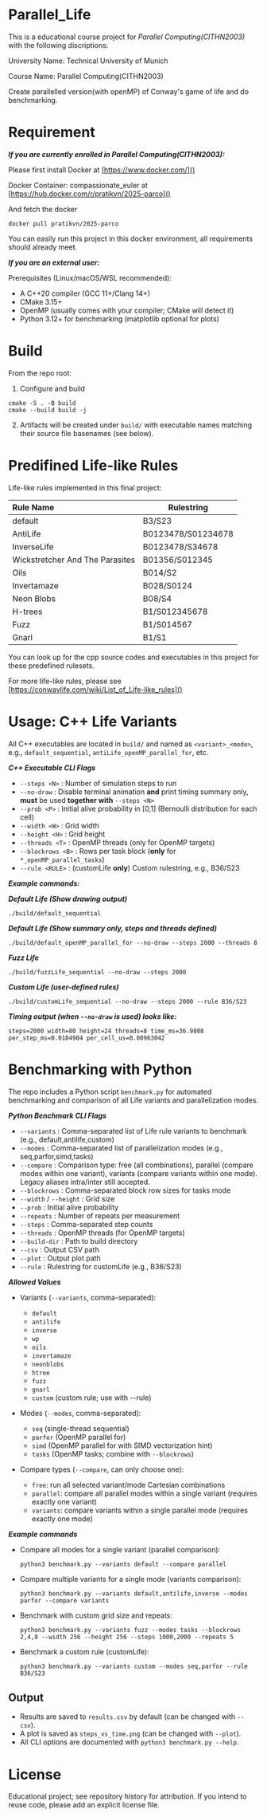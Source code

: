 # Parallel_Life

This is a educational course project for *Parallel Computing(CITHN2003)* with the following discriptions:

University Name: Technical University of Munich

Course Name: Parallel Computing(CITHN2003)

Create parallelled version(with openMP) of Conway's game of life and do benchmarking.

# Requirement

***If you are currently enrolled in Parallel Computing(CITHN2003):***

Please first install Docker at [https://www.docker.com/]()

Docker Container: compassionate_euler at [https://hub.docker.com/r/pratikvn/2025-parco]()

And fetch the docker

`docker pull pratikvn/2025-parco `

You can easily run this project in this docker environment, all requirements should already meet.

***If you are an external user:***

Prerequisites (Linux/macOS/WSL recommended):

- A C++20 compiler (GCC 11+/Clang 14+)
- CMake 3.15+
- OpenMP (usually comes with your compiler; CMake will detect it)
- Python 3.12+ for benchmarking (matplotlib optional for plots)

# Build

From the repo root:

1) Configure and build

```
cmake -S . -B build
cmake --build build -j
```

2) Artifacts will be created under `build/` with executable names matching their source file basenames (see below).

# Predifined Life-like Rules

Life-like rules implemented in this final project:

| Rule Name                       | Rulestring         |
| :------------------------------ | ------------------ |
| default                         | B3/S23             |
| AntiLife                        | B0123478/S01234678 |
| InverseLife                     | B0123478/S34678    |
| Wickstretcher And The Parasites | B01356/S012345     |
| Oils                            | B014/S2            |
| Invertamaze                     | B028/S0124         |
| Neon Blobs                      | B08/S4             |
| H-trees                         | B1/S012345678      |
| Fuzz                            | B1/S014567         |
| Gnarl                           | B1/S1              |

You can look up for the cpp source codes and executables in this project for these predefined rulesets.

For more life-like rules, please see [https://conwaylife.com/wiki/List_of_Life-like_rules]()

# **Usage: C++ Life Variants**

All C++ executables are located in `build/` and named as `<variant>_<mode>`, e.g., `default_sequential`, `antiLife_openMP_parallel_for`, etc.

***C++ Executable CLI Flags***

- `--steps <N>` : Number of simulation steps to run
- `--no-draw` : Disable terminal animation **and** print timing summary only, **must** be used **together with** `--steps <N>`
- `--prob <P>` : Initial alive probability in [0,1] (Bernoulli distribution for each cell)
- `--width <W>` : Grid width
- `--height <H>` : Grid height
- `--threads <T>` : OpenMP threads (only for OpenMP targets)
- `--blockrows <B>` : Rows per task block (**only** for `*_openMP_parallel_tasks`)
- `--rule <RULE>` : (customLife **only**) Custom rulestring, e.g., B36/S23

***Example commands:***

***Default Life (Show drawing output)***

```
./build/default_sequential
```

***Default Life (Show summary only, steps and threads defined)***

`./build/default_openMP_parallel_for --no-draw --steps 2000 --threads 8`

***Fuzz Life***

```
./build/fuzzLife_sequential --no-draw --steps 2000
```

***Custom Life (user-defined rules)***

```
./build/customLife_sequential --no-draw --steps 2000 --rule B36/S23
```

***Timing output (when `--no-draw` is used) looks like:***

```
steps=2000 width=80 height=24 threads=8 time_ms=36.9808 per_step_ms=0.0184904 per_cell_us=0.00963042
```

# Benchmarking with Python

The repo includes a Python script `benchmark.py` for automated benchmarking and comparison of all Life variants and parallelization modes.

***Python Benchmark CLI Flags***

- `--variants` : Comma-separated list of Life rule variants to benchmark (e.g., default,antilife,custom)
- `--modes` : Comma-separated list of parallelization modes (e.g., seq,parfor,simd,tasks)
- `--compare` : Comparison type: free (all combinations), parallel (compare modes within one variant), variants (compare variants within one mode). Legacy aliases intra/inter still accepted.
- `--blockrows` : Comma-separated block row sizes for tasks mode
- `--width` / `--height` : Grid size
- `--prob` : Initial alive probability
- `--repeats` : Number of repeats per measurement
- `--steps` : Comma-separated step counts
- `--threads` : OpenMP threads (for OpenMP targets)
- `--build-dir` : Path to build directory
- `--csv` : Output CSV path
- `--plot` : Output plot path
- `--rule` : Rulestring for customLife (e.g., B36/S23)

***Allowed Values***

- Variants (`--variants`, comma-separated):

  - `default`
  - `antilife`
  - `inverse`
  - `wp`
  - `oils`
  - `invertamaze`
  - `neonblobs`
  - `htree`
  - `fuzz`
  - `gnarl`
  - `custom` (custom rule; use with --rule)
- Modes (`--modes`, comma-separated):

  - `seq` (single-thread sequential)
  - `parfor` (OpenMP parallel for)
  - `simd` (OpenMP parallel for with SIMD vectorization hint)
  - `tasks` (OpenMP tasks; combine with `--blockrows`)
- Compare types (`--compare`, can only choose one):

  - `free`: run all selected variant/mode Cartesian combinations
  - `parallel`: compare all parallel modes within a single variant (requires exactly one variant)
  - `variants`: compare variants within a single parallel mode (requires exactly one mode)

***Example commands***

- Compare all modes for a single variant (parallel comparison):
  ```
  python3 benchmark.py --variants default --compare parallel
  ```
- Compare multiple variants for a single mode (variants comparison):
  ```
  python3 benchmark.py --variants default,antilife,inverse --modes parfor --compare variants
  ```
- Benchmark with custom grid size and repeats:
  ```
  python3 benchmark.py --variants fuzz --modes tasks --blockrows 2,4,8 --width 256 --height 256 --steps 1000,2000 --repeats 5
  ```
- Benchmark a custom rule (customLife):
  ```
  python3 benchmark.py --variants custom --modes seq,parfor --rule B36/S23
  ```

## Output

- Results are saved to `results.csv` by default (can be changed with `--csv`).
- A plot is saved as `steps_vs_time.png` (can be changed with `--plot`).
- All CLI options are documented with `python3 benchmark.py --help`.

# License

Educational project; see repository history for attribution. If you intend to reuse code, please add an explicit license file.

